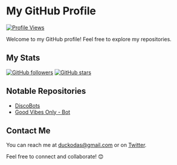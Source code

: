 # My GitHub Profile

[![Profile Views](https://komarev.com/ghpvc/?username=duckodas)](https://github.com/duckodas)

Welcome to my GitHub profile! Feel free to explore my repositories.

## My Stats

[![GitHub followers](https://img.shields.io/github/followers/duckodas?label=Followers&style=social)](https://github.com/duckodas)
[![GitHub stars](https://img.shields.io/github/stars/duckodas?label=Stars&style=social)](https://github.com/duckodas)

## Notable Repositories

- [DiscoBots](https://github.com/ProjectDiscord/discobots)
- [Good Vibes Only - Bot](https://github.com/gvobot/discord)

## Contact Me

You can reach me at [duckodas@gmail.com](mailto:duckodas@gmail.com) or on [Twitter](https://twitter.com/duckodas).

Feel free to connect and collaborate! 😊

